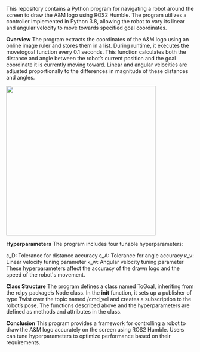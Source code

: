This repository contains a Python program for navigating a robot around the screen to draw the A&M logo using ROS2 Humble. The program utilizes a controller implemented in Python 3.8, allowing the robot to vary its linear and angular velocity to move towards specified goal coordinates.

**Overview**
The program extracts the coordinates of the A&M logo using an online image ruler and stores them in a list. During runtime, it executes the movetogoal function every 0.1 seconds. This function calculates both the distance and angle between the robot’s current position and the goal coordinate it is currently moving toward. Linear and angular velocities are adjusted proportionally to the differences in magnitude of these distances and angles.

<img src="https://github.com/Nat172001/Robot-drawing-TAMU-logo/assets/119772443/854360ea-f1eb-4bbe-a7e6-69e71b4f1d07" width="400" height="400">

**Hyperparameters**
The program includes four tunable hyperparameters:

ε_D: Tolerance for distance accuracy
ε_A: Tolerance for angle accuracy
κ_v: Linear velocity tuning parameter
κ_w: Angular velocity tuning parameter
These hyperparameters affect the accuracy of the drawn logo and the speed of the robot's movement.

**Class Structure**
The program defines a class named ToGoal, inheriting from the rclpy package’s Node class. In the __init__ function, it sets up a publisher of type Twist over the topic named /cmd_vel and creates a subscription to the robot’s pose. The functions described above and the hyperparameters are defined as methods and attributes in the class.

**Conclusion**
This program provides a framework for controlling a robot to draw the A&M logo accurately on the screen using ROS2 Humble. Users can tune hyperparameters to optimize performance based on their requirements.
